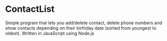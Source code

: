 # ContactList
Simple program that lets you add/delete contact, delete phone numbers and show contacts depending on their birthday date (sorted from youngest to oldest). Written in JavaScript using Node.js
